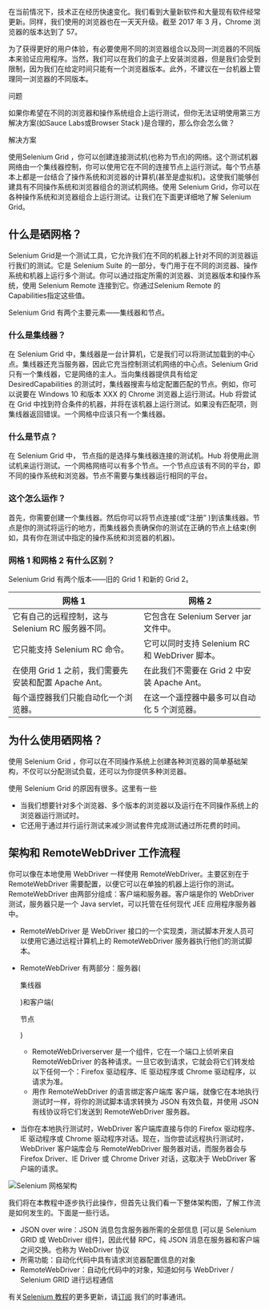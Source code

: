 在当前情况下，技术正在经历快速变化。我们看到大量新软件和大量现有软件经常更新。同样，我们使用的浏览器也在一天天升级。截至 2017 年 3 月，Chrome 浏览器的版本达到了 57。

为了获得更好的用户体验，有必要使用不同的浏览器组合以及同一浏览器的不同版本来验证应用程序。当然，我们可以在我们的盒子上安装浏览器，但是我们会受到限制，因为我们在给定时间只能有一个浏览器版本。此外，不建议在一台机器上管理同一浏览器的不同版本。

问题

如果你希望在不同的浏览器和操作系统组合上运行测试，但你无法证明使用第三方解决方案(如Sauce Labs或Browser Stack )是合理的，那么你会怎么做？

解决方案

使用Selenium Grid ，你可以创建连接测试机(也称为节点)的网络。这个测试机器网络由一个集线器控制，你可以使用它在不同的连接节点上运行测试。每个节点基本上都是一台结合了操作系统和浏览器的计算机(甚至是虚拟机)。这使我们能够创建具有不同操作系统和浏览器组合的测试机网络。使用 Selenium Grid，你可以在各种操作系统和浏览器组合上运行测试。让我们在下面更详细地了解 Selenium Grid。

## 什么是硒网格？

Selenium Grid是一个测试工具，它允许我们在不同的机器上针对不同的浏览器运行我们的测试。它是 Selenium Suite 的一部分，专门用于在不同的浏览器、操作系统和机器上运行多个测试。你可以通过指定所需的浏览器、浏览器版本和操作系统，使用 Selenium Remote 连接到它。你通过Selenium Remote 的 Capabilities指定这些值。

Selenium Grid 有两个主要元素——集线器和节点。

### 什么是集线器？

在 Selenium Grid 中，集线器是一台计算机，它是我们可以将测试加载到的中心点。集线器还充当服务器，因此它充当控制测试机网络的中心点。Selenium Grid 只有一个集线器，它是网络的主人。当向集线器提供具有给定 DesiredCapabilities 的测试时，集线器搜索与给定配置匹配的节点。例如，你可以说要在 Windows 10 和版本 XXX 的 Chrome 浏览器上运行测试。Hub 将尝试在 Grid 中找到符合条件的机器，并将在该机器上运行测试。如果没有匹配项，则集线器返回错误。一个网格中应该只有一个集线器。

### 什么是节点？

在 Selenium Grid 中， 节点指的是选择与集线器连接的测试机。Hub 将使用此测试机来运行测试。一个网格网络可以有多个节点。一个节点应该有不同的平台，即不同的操作系统和浏览器。节点不需要与集线器运行相同的平台。

### 这个怎么运作？

首先，你需要创建一个集线器。然后你可以将节点连接(或“注册” )到该集线器。节点是你的测试将运行的地方，而集线器负责确保你的测试在正确的节点上结束(例如，具有你在测试中指定的操作系统和浏览器的机器)。

### 网格 1 和网格 2 有什么区别？

Selenium Grid 有两个版本——旧的 Grid 1 和新的 Grid 2。

| 网格 1                                            | 网格 2                                     |
| ------------------------------------------------------- | ------------------------------------------------ |
| 它有自己的远程控制，这与 Selenium RC 服务器不同。     | 它包含在 Selenium Server jar 文件中。          |
| 它只能支持 Selenium RC 命令。                         | 它可以同时支持 Selenium RC 和 WebDriver 脚本。 |
| 在使用 Grid 1 之前，我们需要先安装和配置 Apache Ant。 | 在此我们不需要在 Grid 2 中安装 Apache Ant。    |
| 每个遥控器我们只能自动化一个浏览器。                  | 在这一个遥控器中最多可以自动化 5 个浏览器。    |

## 为什么使用硒网格？

使用 Selenium Grid ，你可以在不同操作系统上创建各种浏览器的简单基础架构，不仅可以分配测试负载，还可以为你提供多种浏览器。

使用 Selenium Grid 的原因有很多。这里有一些

-   当我们想要针对多个浏览器、多个版本的浏览器以及运行在不同操作系统上的浏览器运行测试时。
-   它还用于通过并行运行测试来减少测试套件完成测试通过所花费的时间。

## 架构和 RemoteWebDriver 工作流程

你可以像在本地使用 WebDriver 一样使用 RemoteWebDriver。主要区别在于 RemoteWebDriver 需要配置，以便它可以在单独的机器上运行你的测试。RemoteWebDriver 由两部分组成：客户端和服务器。客户端是你的 WebDriver 测试，服务器只是一个 Java servlet，可以托管在任何现代 JEE 应用程序服务器中。

-   RemoteWebDriver 是 WebDriver 接口的一个实现类，测试脚本开发人员可以使用它通过远程计算机上的 RemoteWebDriver 服务器执行他们的测试脚本。

-   RemoteWebDriver 有两部分：服务器(

    集线器

    )和客户端(

    节点

    )

    -   RemoteWebDriverserver 是一个组件，它在一个端口上侦听来自 RemoteWebDriver 的各种请求。一旦它收到请求，它就会将它们转发给以下任何一个：Firefox 驱动程序、IE 驱动程序或 Chrome 驱动程序，以请求为准。
    -   用作 RemoteWebDriver 的语言绑定客户端库 客户端，就像它在本地执行测试时一样，将你的测试脚本请求转换为 JSON 有效负载，并使用 JSON 有线协议将它们发送到 RemoteWebDriver 服务器。

-   当你在本地执行测试时，WebDriver 客户端库直接与你的 Firefox 驱动程序、IE 驱动程序或 Chrome 驱动程序对话。现在，当你尝试远程执行测试时，WebDriver 客户端库会与 RemoteWebDriver 服务器对话，而服务器会与 Firefox Driver、IE Driver 或 Chrome Driver 对话，这取决于 WebDriver 客户端的请求。

![Selenium 网格架构](https://www.toolsqa.com/gallery/selnium%20webdriver/1.Selenium%20Grid%20Architecture.png)

我们将在本教程中逐步执行此操作，但首先让我们看一下整体架构图，了解工作流是如何发生的。下面是一些行话。

-   JSON over wire：JSON 消息包含服务器所需的全部信息 [可以是 Selenium GRID 或 WebDriver 组件]，因此代替 RPC，纯 JSON 消息在服务器和客户端之间交换。也称为 WebDriver 协议
-   所需功能：自动化代码中具有请求浏览器配置信息的对象
-   RemoteWebDriver：自动化代码中的对象，知道如何与 WebDriver / Selenium GRID 进行远程通信

有关[Selenium 教程](https://toolsqa.com/selenium-webdriver/selenium-tutorial/)的更多更新，请[订阅](https://feedburner.google.com/fb/a/mailverify?uri=ToolsQA) 我们的时事通讯。